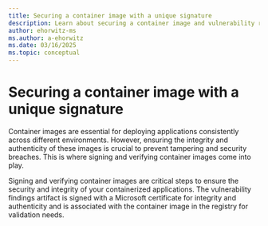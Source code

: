 ```yaml
---
title: Securing a container image with a unique signature
description: Learn about securing a container image and vulnerability report with a unique signature.
author: ehorwitz-ms
ms.author: a-ehorwitz
ms.date: 03/16/2025
ms.topic: conceptual
---
```


# Securing a container image with a unique signature

Container images are essential for deploying applications consistently across different environments. However, ensuring the integrity and authenticity of these images is crucial to prevent tampering and security breaches. This is where signing and verifying container images come into play.

Signing and verifying container images are critical steps to ensure the security and integrity of your containerized applications. The vulnerability findings artifact is signed with a Microsoft certificate for integrity and authenticity and is associated with the container image in the registry for validation needs.
